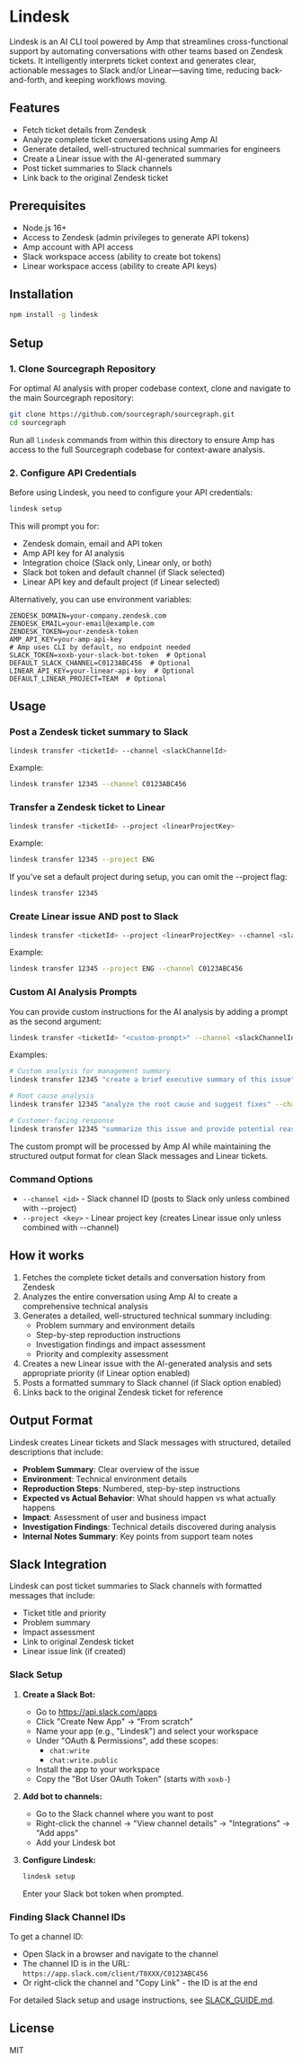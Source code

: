 # Lindesk

Lindesk is an AI CLI tool powered by Amp that streamlines cross-functional support by automating conversations with other teams based on Zendesk tickets. It intelligently interprets ticket context and generates clear, actionable messages to Slack and/or Linear—saving time, reducing back-and-forth, and keeping workflows moving.

## Features

- Fetch ticket details from Zendesk
- Analyze complete ticket conversations using Amp AI
- Generate detailed, well-structured technical summaries for engineers
- Create a Linear issue with the AI-generated summary
- Post ticket summaries to Slack channels
- Link back to the original Zendesk ticket

## Prerequisites

- Node.js 16+ 
- Access to Zendesk (admin privileges to generate API tokens)
- Amp account with API access
- Slack workspace access (ability to create bot tokens)
- Linear workspace access (ability to create API keys)

## Installation

```bash
npm install -g lindesk
```

## Setup

### 1. Clone Sourcegraph Repository

For optimal AI analysis with proper codebase context, clone and navigate to the main Sourcegraph repository:

```bash
git clone https://github.com/sourcegraph/sourcegraph.git
cd sourcegraph
```

Run all `lindesk` commands from within this directory to ensure Amp has access to the full Sourcegraph codebase for context-aware analysis.

### 2. Configure API Credentials

Before using Lindesk, you need to configure your API credentials:

```bash
lindesk setup
```

This will prompt you for:
- Zendesk domain, email and API token
- Amp API key for AI analysis
- Integration choice (Slack only, Linear only, or both)
- Slack bot token and default channel (if Slack selected)
- Linear API key and default project (if Linear selected)

Alternatively, you can use environment variables:

```
ZENDESK_DOMAIN=your-company.zendesk.com
ZENDESK_EMAIL=your-email@example.com
ZENDESK_TOKEN=your-zendesk-token
AMP_API_KEY=your-amp-api-key
# Amp uses CLI by default, no endpoint needed
SLACK_TOKEN=xoxb-your-slack-bot-token  # Optional
DEFAULT_SLACK_CHANNEL=C0123ABC456  # Optional
LINEAR_API_KEY=your-linear-api-key  # Optional
DEFAULT_LINEAR_PROJECT=TEAM  # Optional
```

## Usage

### Post a Zendesk ticket summary to Slack

```bash
lindesk transfer <ticketId> --channel <slackChannelId>
```

Example:

```bash
lindesk transfer 12345 --channel C0123ABC456
```

### Transfer a Zendesk ticket to Linear

```bash
lindesk transfer <ticketId> --project <linearProjectKey>
```

Example:

```bash
lindesk transfer 12345 --project ENG
```

If you've set a default project during setup, you can omit the --project flag:

```bash
lindesk transfer 12345
```

### Create Linear issue AND post to Slack

```bash
lindesk transfer <ticketId> --project <linearProjectKey> --channel <slackChannelId>
```

Example:

```bash
lindesk transfer 12345 --project ENG --channel C0123ABC456
```

### Custom AI Analysis Prompts

You can provide custom instructions for the AI analysis by adding a prompt as the second argument:

```bash
lindesk transfer <ticketId> "<custom-prompt>" --channel <slackChannelId>
```

Examples:

```bash
# Custom analysis for management summary
lindesk transfer 12345 "create a brief executive summary of this issue" --channel C0123ABC456

# Root cause analysis
lindesk transfer 12345 "analyze the root cause and suggest fixes" --channel C0123ABC456

# Customer-facing response
lindesk transfer 12345 "summarize this issue and provide potential reasonings for this, along with a customer facing response" --channel C0123ABC456
```

The custom prompt will be processed by Amp AI while maintaining the structured output format for clean Slack messages and Linear tickets.

### Command Options

- `--channel <id>` - Slack channel ID (posts to Slack only unless combined with --project)
- `--project <key>` - Linear project key (creates Linear issue only unless combined with --channel)

## How it works

1. Fetches the complete ticket details and conversation history from Zendesk
2. Analyzes the entire conversation using Amp AI to create a comprehensive technical analysis
3. Generates a detailed, well-structured technical summary including:
   - Problem summary and environment details
   - Step-by-step reproduction instructions
   - Investigation findings and impact assessment
   - Priority and complexity assessment
4. Creates a new Linear issue with the AI-generated analysis and sets appropriate priority (if Linear option enabled)
5. Posts a formatted summary to Slack channel (if Slack option enabled)
6. Links back to the original Zendesk ticket for reference

## Output Format

Lindesk creates Linear tickets and Slack messages with structured, detailed descriptions that include:
- **Problem Summary**: Clear overview of the issue
- **Environment**: Technical environment details
- **Reproduction Steps**: Numbered, step-by-step instructions
- **Expected vs Actual Behavior**: What should happen vs what actually happens
- **Impact**: Assessment of user and business impact
- **Investigation Findings**: Technical details discovered during analysis
- **Internal Notes Summary**: Key points from support team notes

## Slack Integration

Lindesk can post ticket summaries to Slack channels with formatted messages that include:
- Ticket title and priority
- Problem summary
- Impact assessment  
- Link to original Zendesk ticket
- Linear issue link (if created)

### Slack Setup

1. **Create a Slack Bot:**
   - Go to https://api.slack.com/apps
   - Click "Create New App" → "From scratch"
   - Name your app (e.g., "Lindesk") and select your workspace
   - Under "OAuth & Permissions", add these scopes:
     - `chat:write`
     - `chat:write.public`
   - Install the app to your workspace
   - Copy the "Bot User OAuth Token" (starts with `xoxb-`)

2. **Add bot to channels:**
   - Go to the Slack channel where you want to post
   - Right-click the channel → "View channel details" → "Integrations" → "Add apps"
   - Add your Lindesk bot

3. **Configure Lindesk:**
   ```bash
   lindesk setup
   ```
   Enter your Slack bot token when prompted.

### Finding Slack Channel IDs

To get a channel ID:
- Open Slack in a browser and navigate to the channel
- The channel ID is in the URL: `https://app.slack.com/client/T0XXX/C0123ABC456`
- Or right-click the channel and "Copy Link" - the ID is at the end

For detailed Slack setup and usage instructions, see [SLACK_GUIDE.md](./lindesk/SLACK_GUIDE.md).

## License

MIT